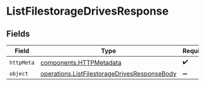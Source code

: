 # ListFilestorageDrivesResponse


## Fields

| Field                                                                                                        | Type                                                                                                         | Required                                                                                                     | Description                                                                                                  |
| ------------------------------------------------------------------------------------------------------------ | ------------------------------------------------------------------------------------------------------------ | ------------------------------------------------------------------------------------------------------------ | ------------------------------------------------------------------------------------------------------------ |
| `httpMeta`                                                                                                   | [components.HTTPMetadata](../../models/components/httpmetadata.md)                                           | :heavy_check_mark:                                                                                           | N/A                                                                                                          |
| `object`                                                                                                     | [operations.ListFilestorageDrivesResponseBody](../../models/operations/listfilestoragedrivesresponsebody.md) | :heavy_minus_sign:                                                                                           | N/A                                                                                                          |